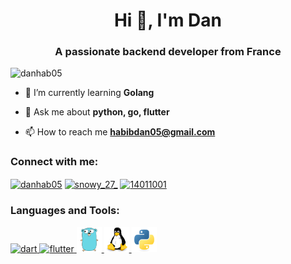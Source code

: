 <h1 align="center">Hi 👋, I'm Dan</h1>
<h3 align="center">A passionate backend developer from France</h3>

<p align="left"> <img src="https://komarev.com/ghpvc/?username=danhab05&label=Profile%20views&color=0e75b6&style=flat" alt="danhab05" /> </p>

- 🌱 I’m currently learning **Golang**

- 💬 Ask me about **python, go, flutter**

- 📫 How to reach me **habibdan05@gmail.com**

<h3 align="left">Connect with me:</h3>
<p align="left">
<a href="https://dev.to/danhab05" target="blank"><img align="center" src="https://raw.githubusercontent.com/rahuldkjain/github-profile-readme-generator/master/src/images/icons/Social/devto.svg" alt="danhab05" height="30" width="40" /></a>
<a href="https://twitter.com/snowy_27_" target="blank"><img align="center" src="https://raw.githubusercontent.com/rahuldkjain/github-profile-readme-generator/master/src/images/icons/Social/twitter.svg" alt="snowy_27_" height="30" width="40" /></a>
<a href="https://stackoverflow.com/users/14011001" target="blank"><img align="center" src="https://raw.githubusercontent.com/rahuldkjain/github-profile-readme-generator/master/src/images/icons/Social/stack-overflow.svg" alt="14011001" height="30" width="40" /></a>
</p>

<h3 align="left">Languages and Tools:</h3>
<p align="left"> <a href="https://dart.dev" target="_blank" rel="noreferrer"> <img src="https://www.vectorlogo.zone/logos/dartlang/dartlang-icon.svg" alt="dart" width="40" height="40"/> </a> <a href="https://flutter.dev" target="_blank" rel="noreferrer"> <img src="https://www.vectorlogo.zone/logos/flutterio/flutterio-icon.svg" alt="flutter" width="40" height="40"/> </a> <a href="https://golang.org" target="_blank" rel="noreferrer"> <img src="https://raw.githubusercontent.com/devicons/devicon/master/icons/go/go-original.svg" alt="go" width="40" height="40"/> </a> <a href="https://www.linux.org/" target="_blank" rel="noreferrer"> <img src="https://raw.githubusercontent.com/devicons/devicon/master/icons/linux/linux-original.svg" alt="linux" width="40" height="40"/> </a> <a href="https://www.python.org" target="_blank" rel="noreferrer"> <img src="https://raw.githubusercontent.com/devicons/devicon/master/icons/python/python-original.svg" alt="python" width="40" height="40"/> </a> </p>

